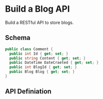 # Build a Blog API

Build a RESTful API to store blogs.

## Schema

```C#
public class Comment {
  public int Id { get; set; }
  public string Content { get; set; }
  public DateTime DateCraeted { get; set; }
  public int BlogId { get; set; }
  public Blog Blog { get; set; }
}

```

## API Definiation
